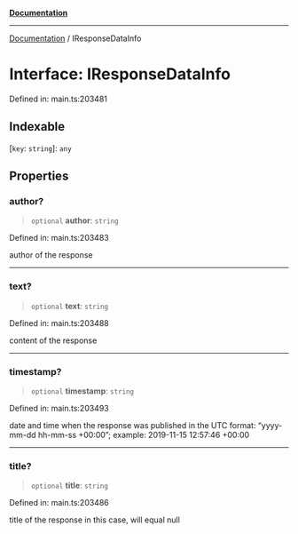 [**Documentation**](../README.md)

***

[Documentation](../README.md) / IResponseDataInfo

# Interface: IResponseDataInfo

Defined in: main.ts:203481

## Indexable

\[`key`: `string`\]: `any`

## Properties

### author?

> `optional` **author**: `string`

Defined in: main.ts:203483

author of the response

***

### text?

> `optional` **text**: `string`

Defined in: main.ts:203488

content of the response

***

### timestamp?

> `optional` **timestamp**: `string`

Defined in: main.ts:203493

date and time when the response was published
in the UTC format: “yyyy-mm-dd hh-mm-ss +00:00”;
example:
2019-11-15 12:57:46 +00:00

***

### title?

> `optional` **title**: `string`

Defined in: main.ts:203486

title of the response
in this case, will equal null
